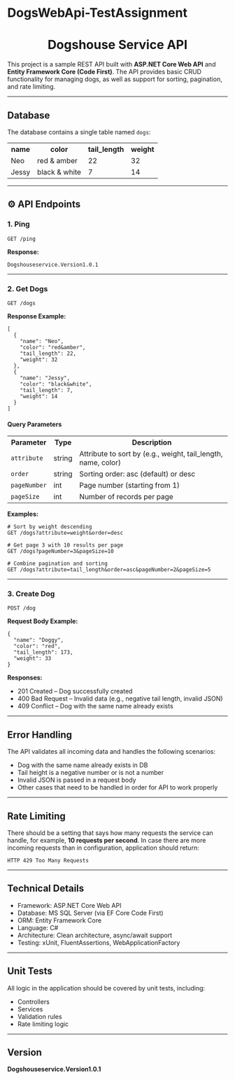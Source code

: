 # DogsWebApi-TestAssignment

<h1 align="center"> Dogshouse Service API</h1>

<p>This project is a sample REST API built with <b>ASP.NET Core Web API</b> and <b>Entity Framework Core (Code First)</b>. 
The API provides basic CRUD functionality for managing dogs, as well as support for sorting, pagination, and rate limiting.</p>

<hr/>

<h2> Database</h2>

<p>The database contains a single table named <code>dogs</code>:</p>

<table>
<tr><th>name</th><th>color</th><th>tail_length</th><th>weight</th></tr>
<tr><td>Neo</td><td>red & amber</td><td>22</td><td>32</td></tr>
<tr><td>Jessy</td><td>black & white</td><td>7</td><td>14</td></tr>
</table>

<hr/>

<h2>⚙️ API Endpoints</h2>

<h3>1. Ping</h3>

<pre><code>GET /ping
</code></pre>

<p><b>Response:</b></p>

<pre><code>Dogshouseservice.Version1.0.1
</code></pre>

<hr/>

<h3>2. Get Dogs</h3>

<pre><code>GET /dogs
</code></pre>

<p><b>Response Example:</b></p>

<pre><code>[
  {
    "name": "Neo",
    "color": "red&amber",
    "tail_length": 22,
    "weight": 32
  },
  {
    "name": "Jessy",
    "color": "black&white",
    "tail_length": 7,
    "weight": 14
  }
]
</code></pre>

<h4>Query Parameters</h4>

<table>
<tr><th>Parameter</th><th>Type</th><th>Description</th></tr>
<tr><td><code>attribute</code></td><td>string</td><td>Attribute to sort by (e.g., weight, tail_length, name, color)</td></tr>
<tr><td><code>order</code></td><td>string</td><td>Sorting order: asc (default) or desc</td></tr>
<tr><td><code>pageNumber</code></td><td>int</td><td>Page number (starting from 1)</td></tr>
<tr><td><code>pageSize</code></td><td>int</td><td>Number of records per page</td></tr>
</table>

<p><b>Examples:</b></p>

<pre><code># Sort by weight descending
GET /dogs?attribute=weight&order=desc

# Get page 3 with 10 results per page
GET /dogs?pageNumber=3&pageSize=10

# Combine pagination and sorting
GET /dogs?attribute=tail_length&order=asc&pageNumber=2&pageSize=5
</code></pre>

<hr/>

<h3>3. Create Dog</h3>

<pre><code>POST /dog
</code></pre>

<p><b>Request Body Example:</b></p>

<pre><code>{
  "name": "Doggy",
  "color": "red",
  "tail_length": 173,
  "weight": 33
}
</code></pre>

<p><b>Responses:</b></p>

<ul>
<li> 201 Created – Dog successfully created</li>
<li> 400 Bad Request – Invalid data (e.g., negative tail length, invalid JSON)</li>
<li> 409 Conflict – Dog with the same name already exists</li>
</ul>

<hr/>

<h2> Error Handling</h2>

<p>The API validates all incoming data and handles the following scenarios:</p>

<ul>
<li>Dog with the same name already exists in DB</li>
<li>Tail height is a negative number or is not a number</li>
<li>Invalid JSON is passed in a request body</li>
<li>Other cases that need to be handled in order for API to work properly</li>
</ul>

<hr/>

<h2> Rate Limiting</h2>

<p>There should be a setting that says how many requests the service can handle, for example, <b>10 requests per second</b>.
In case there are more incoming requests than in configuration, application should return:</p>

<pre><code>HTTP 429 Too Many Requests
</code></pre>

<hr/>

<h2> Technical Details</h2>

<ul>
<li>Framework: ASP.NET Core Web API</li>
<li>Database: MS SQL Server (via EF Core Code First)</li>
<li>ORM: Entity Framework Core</li>
<li>Language: C#</li>
<li>Architecture: Clean architecture, async/await support</li>
<li>Testing: xUnit, FluentAssertions, WebApplicationFactory</li>
</ul>

<hr/>

<h2> Unit Tests</h2>

<p>All logic in the application should be covered by unit tests, including:</p>

<ul>
<li>Controllers</li>
<li>Services</li>
<li>Validation rules</li>
<li>Rate limiting logic</li>
</ul>

<hr/>

<h2> Version</h2>

<p><b>Dogshouseservice.Version1.0.1</b></p>
